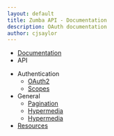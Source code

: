 ```yaml
---
layout: default
title: Zumba API - Documentation
description: OAuth documentation
author: cjsaylor
---
```


<ul class="breadcrumb">
	<li><a href="{{site_url}}/docs">Documentation</a></li>
	<li class="active">API</li>
</ul>

* Authentication
	* [OAuth2]({{site_url}}/docs/api/oauth.html)
	* [Scopes]({{site_url}}/docs/api/scopes.html)
* General
	* [Pagination]({{site_url}}/docs/api/pagination.html)
	* [Hypermedia]({{site_url}}/docs/api/hypermedia.html)
	* [Hypermedia]({{site_url}}/docs/api/errors.html)
* [Resources]({{site_url}}/docs/api/resources)
